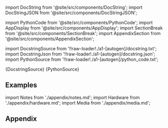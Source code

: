 
[//]: # (Custom component imports)

import DocString from '@site/src/components/DocString';
import DocStringJSON from '@site/src/components/DocStringJSON';

import PythonCode from '@site/src/components/PythonCode';
import AppDisplay from '@site/src/components/AppDisplay';
import SectionBreak from '@site/src/components/SectionBreak';
import AppendixSection from '@site/src/components/AppendixSection';

[//]: # (Docstring)

import DocstringSource from '!!raw-loader!./a1-[autogen]/docstring.txt';
import DocstringJson from '!!raw-loader!./a1-[autogen]/docstring.json';
import PythonSource from '!!raw-loader!./a1-[autogen]/python_code.txt';

<DocString>{DocstringSource}</DocString>
<DocStringJSON data={DocstringJson} />
<PythonCode GLink='GENERATORS/SAMPLE_DATASETS/SCIKIT_LEARN_DATASET/SCIKIT_LEARN_DATASET.py'>{PythonSource}</PythonCode>

<SectionBreak />

    

[//]: # (Examples)

## Examples

<AppDisplay 
  GLink='GENERATORS/SAMPLE_DATASETS/SCIKIT_LEARN_DATASET'
  nodeLabel='SCIKIT_LEARN_DATASET'>
</AppDisplay>

<SectionBreak />

    

[//]: # (Appendix)

import Notes from './appendix/notes.md';
import Hardware from './appendix/hardware.md';
import Media from './appendix/media.md';

## Appendix

<AppendixSection index={0} folderPath='nodes/GENERATORS/SAMPLE_DATASETS/SCIKIT_LEARN_DATASET/appendix/'><Notes /></AppendixSection>
<AppendixSection index={1} folderPath='nodes/GENERATORS/SAMPLE_DATASETS/SCIKIT_LEARN_DATASET/appendix/'><Hardware /></AppendixSection>
<AppendixSection index={2} folderPath='nodes/GENERATORS/SAMPLE_DATASETS/SCIKIT_LEARN_DATASET/appendix/'><Media /></AppendixSection>


